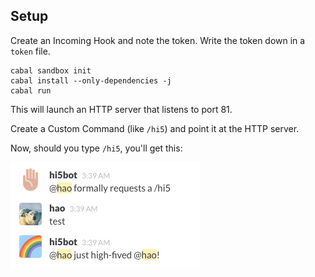 ## Setup

Create an Incoming Hook and note the token. Write the token down in a `token` file.

```
cabal sandbox init
cabal install --only-dependencies -j
cabal run
```

This will launch an HTTP server that listens to port 81.

Create a Custom Command (like `/hi5`) and point it at the HTTP server.

Now, should you type `/hi5`, you'll get this:

![hi5bot in action!](screenshot.png)
